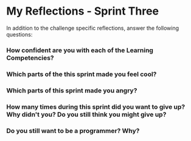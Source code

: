 # My Reflections - Sprint Three 

In addition to the challenge specific reflections, answer the following questions:

### How confident are you with each of the Learning Competencies?



### Which parts of the this sprint made you feel cool?



### Which parts of this sprint made you angry?



### How many times during this sprint did you want to give up? Why didn't you? Do you still think you might give up?



### Do you still want to be a programmer? Why?




